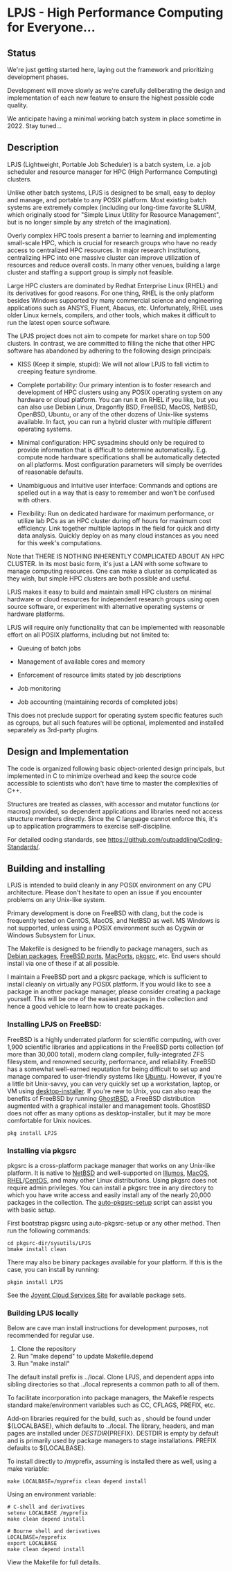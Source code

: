 # LPJS - High Performance Computing for Everyone...

## Status

We're just getting started here, laying out the framework and prioritizing
development phases.

Development will move slowly as we're carefully deliberating the
design and implementation of each new feature to ensure the highest possible
code quality.

We anticipate having a minimal working batch system in place sometime in
2022.  Stay tuned...

## Description

LPJS (Lightweight, Portable Job Scheduler) is a batch system, i.e. a job
scheduler and resource manager for HPC (High Performance Computing) clusters.

Unlike other batch systems, LPJS is designed to be small, easy to deploy and
manage, and portable to any
POSIX platform.  Most existing batch systems are extremely complex (including
our long-time favorite SLURM, which originally stood for "Simple Linux Utility
for Resource Management", but is no longer simple by any stretch of the
imagination).

Overly complex HPC tools present a barrier to learning and implementing
small-scale HPC, which is crucial for research groups who have no ready
access to centralized HPC resources.
In major research institutions, centralizing HPC into one massive cluster
can improve utilization of resources and reduce overall costs.  In many
other venues, building a large cluster and staffing a support group is
simply not feasible.

Large HPC clusters are dominated by Redhat Enterprise Linux (RHEL) and its
derivatives for good reasons.  For one thing, RHEL is the only platform
besides Windows supported by many commercial science and engineering
applications such as ANSYS, Fluent, Abacus, etc.  Unfortunately, RHEL uses
older Linux kernels, compilers, and other tools, which makes it difficult to
run the latest open source software.

The LPJS project does not aim to compete for market share on top 500
clusters.  In contrast, we are committed to filling the niche that other
HPC software has abandoned by adhering to the following design principals:

- KISS (Keep it simple, stupid): We will not allow LPJS to fall victim to
creeping feature syndrome.

- Complete portability: Our primary intention is to foster research and
development of HPC clusters using any POSIX operating system on any hardware
or cloud platform.  You can run it on RHEL if you like, but you can also use
Debian Linux, Dragonfly BSD, FreeBSD, MacOS, NetBSD, OpenBSD, Ubuntu, or
any of the other dozens of Unix-like systems available.  In fact, you can
run a hybrid cluster with multiple different operating systems.

- Minimal configuration: HPC sysadmins should only be required to provide
information that is difficult to determine automatically.  E.g. compute node
hardware specifications shall be automatically detected on all platforms.
Most configuration parameters will simply be overrides of reasonable defaults.

- Unambiguous and intuitive user interface: Commands and options are
spelled out in a way that is easy to remember and won't be confused with
others.

- Flexibility: Run on dedicated hardware for maximum performance, or
utilize lab PCs as an HPC cluster during off hours for maximum cost
efficiency.  Link together multiple laptops in the field for quick and
dirty data analysis.  Quickly deploy on as many cloud instances as you need
for this week's computations.

Note that THERE IS NOTHING INHERENTLY COMPLICATED ABOUT AN HPC CLUSTER.
In its most basic form, it's just a LAN with some software to manage
computing resources.  One can make a cluster as complicated as they wish,
but simple HPC clusters are both possible and useful.

LPJS makes it easy to build and maintain small HPC clusters on minimal
hardware or cloud resources for independent research groups using open
source software, or experiment with alternative operating systems or
hardware platforms.

LPJS will require only functionality that can be implemented with reasonable
effort on all POSIX platforms, including but not limited to:

- Queuing of batch jobs

- Management of available cores and memory

- Enforcement of resource limits stated by job descriptions

- Job monitoring

- Job accounting (maintaining records of completed jobs)

This does not preclude support for operating system specific features such
as cgroups, but all such features will be optional, implemented and
installed separately as 3rd-party plugins.

## Design and Implementation

The code is organized following basic object-oriented design principals, but
implemented in C to minimize overhead and keep the source code accessible to
scientists who don't have time to master the complexities of C++.

Structures are treated as classes, with accessor and mutator functions
(or macros) provided, so dependent applications and libraries need not access
structure members directly.  Since the C language cannot enforce this, it's
up to application programmers to exercise self-discipline.

For detailed coding standards, see
https://github.com/outpaddling/Coding-Standards/.

## Building and installing

LPJS is intended to build cleanly in any POSIX environment on any CPU
architecture.  Please don't hesitate to open an issue if you encounter
problems on any Unix-like system.

Primary development is done on FreeBSD with clang, but the code is frequently
tested on CentOS, MacOS, and NetBSD as well.  MS Windows is not supported,
unless using a POSIX environment such as Cygwin or Windows Subsystem for Linux.

The Makefile is designed to be friendly to package managers, such as
[Debian packages](https://www.debian.org/distrib/packages),
[FreeBSD ports](https://www.freebsd.org/ports/),
[MacPorts](https://www.macports.org/), [pkgsrc](https://pkgsrc.org/), etc.
End users should install via one of these if at all possible.

I maintain a FreeBSD port and a pkgsrc package, which is sufficient to install
cleanly on virtually any POSIX platform.  If you would like to see a
package in another package manager, please consider creating a package
yourself.  This will be one of the easiest packages in the collection and
hence a good vehicle to learn how to create packages.

### Installing LPJS on FreeBSD:

FreeBSD is a highly underrated platform for scientific computing, with over
1,900 scientific libraries and applications in the FreeBSD ports collection
(of more than 30,000 total), modern clang compiler, fully-integrated ZFS
filesystem, and renowned security, performance, and reliability.
FreeBSD has a somewhat well-earned reputation for being difficult to set up
and manage compared to user-friendly systems like [Ubuntu](https://ubuntu.com/).
However, if you're a little bit Unix-savvy, you can very quickly set up a
workstation, laptop, or VM using
[desktop-installer](http://www.acadix.biz/desktop-installer.php).  If
you're new to Unix, you can also reap the benefits of FreeBSD by running
[GhostBSD](https://ghostbsd.org/), a FreeBSD distribution augmented with a
graphical installer and management tools.  GhostBSD does not offer as many
options as desktop-installer, but it may be more comfortable for Unix novices.

```
pkg install LPJS
```

### Installing via pkgsrc

pkgsrc is a cross-platform package manager that works on any Unix-like
platform. It is native to [NetBSD](https://www.netbsd.org/) and well-supported
on [Illumos](https://illumos.org/), [MacOS](https://www.apple.com/macos/),
[RHEL](https://www.redhat.com)/[CentOS](https://www.centos.org/), and
many other Linux distributions.
Using pkgsrc does not require admin privileges.  You can install a pkgsrc
tree in any directory to which you have write access and easily install any
of the nearly 20,000 packages in the collection.  The
[auto-pkgsrc-setup](http://netbsd.org/~bacon/) script can assist you with
basic setup.

First bootstrap pkgsrc using auto-pkgsrc-setup or any
other method.  Then run the following commands:

```
cd pkgsrc-dir/sysutils/LPJS
bmake install clean
```

There may also be binary packages available for your platform.  If this is
the case, you can install by running:

```
pkgin install LPJS
```

See the [Joyent Cloud Services Site](https://pkgsrc.joyent.com/) for
available package sets.

### Building LPJS locally

Below are cave man install instructions for development purposes, not
recommended for regular use.

1. Clone the repository
2. Run "make depend" to update Makefile.depend
3. Run "make install"

The default install prefix is ../local.  Clone LPJS,  and dependent
apps into sibling directories so that ../local represents a common path to all
of them.

To facilitate incorporation into package managers, the Makefile respects
standard make/environment variables such as CC, CFLAGS, PREFIX, etc.  

Add-on libraries required for the build, such as , should be found
under ${LOCALBASE}, which defaults to ../local.
The library, headers, and man pages are installed under
${DESTDIR}${PREFIX}.  DESTDIR is empty by default and is primarily used by
package managers to stage installations.  PREFIX defaults to ${LOCALBASE}.

To install directly to /myprefix, assuming  is installed there as well,
using a make variable:

```
make LOCALBASE=/myprefix clean depend install
```

Using an environment variable:

```
# C-shell and derivatives
setenv LOCALBASE /myprefix
make clean depend install

# Bourne shell and derivatives
LOCALBASE=/myprefix
export LOCALBASE
make clean depend install
```

View the Makefile for full details.
